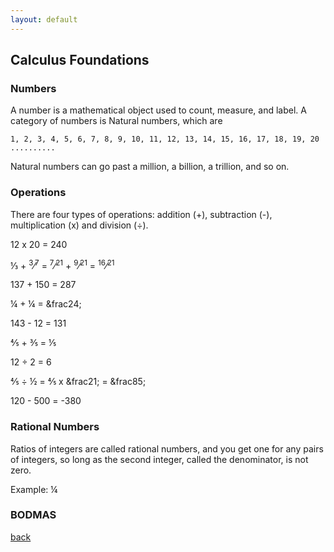 ```yaml
---
layout: default
---
```


## Calculus Foundations

### Numbers

A number is a mathematical object used to count, measure, and label. A category of numbers is Natural numbers, which are 

```
1, 2, 3, 4, 5, 6, 7, 8, 9, 10, 11, 12, 13, 14, 15, 16, 17, 18, 19, 20 ..........
```

Natural numbers can go past a million, a billion, a trillion, and so on.

### Operations

There are four types of operations: addition (+), subtraction (-), multiplication (x) and division (÷).

<div class="math">
  
12 x 20 = 240
  
&frac13; + <sup>3</sup>&frasl;<sup>7</sup> = <sup>7</sup>&frasl;<sup>21</sup> + <sup>9</sup>&frasl;<sup>21</sup> = <sup>16</sup>&frasl;<sup>21</sup>
  
137 + 150 = 287

&frac14; + &frac14; = &frac24;

143 - 12 = 131

&frac45; + &frac35; = &frac15;

12 ÷ 2 = 6

&frac45; ÷ &frac12; = &frac45; x &frac21; = &frac85;

120 - 500 = -380

</div>


### Rational Numbers

Ratios of integers are called rational numbers, and you get one for any pairs of integers, so long as the second integer, called the denominator, is not zero.

Example: &frac14;

### BODMAS

[back](../)

